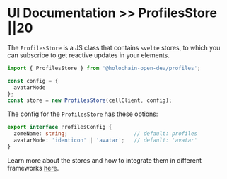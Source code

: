 # UI Documentation >> ProfilesStore ||20

The `ProfilesStore` is a JS class that contains `svelte` stores, to which you can subscribe to get reactive updates in your elements. 

```js
import { ProfilesStore } from '@holochain-open-dev/profiles';

const config = {
  avatarMode
};
const store = new ProfilesStore(cellClient, config);
```

The config for the `ProfilesStore` has these options:

```ts
export interface ProfilesConfig {
  zomeName: string;                     // default: profiles
  avatarMode: 'identicon' | 'avatar';   // default: 'avatar'
}
```

Learn more about the stores and how to integrate them in different frameworks [here]().